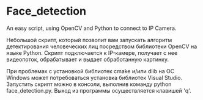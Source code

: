 # Face_detection
An easy script, using OpenCV and Python to connect to IP Camera.

Небольшой скрипт, который позволит вам запускать алгоритм детектирования человеческих лиц посредством библиотеки OpenCV на языке Python.
Скрипт подключается к IP-камере, получает с нее видеопоток, обрабатывает и выдает обработанную картинку.

При проблемах с установкой библиотек cmake и/или dlib на ОС Windows может потребоваться установка библиотек Visual Studio.
Запустить скрипт можно в консоли, выполнив команду python face_detection.py. Выход из программы осуществляется клавишей 'q'.
